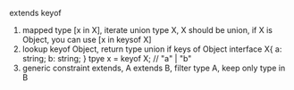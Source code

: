 extends 
keyof
1. mapped type
[x in X], iterate union type X, X should be union, if X is Object, you can use [x in keysof X]
2. lookup
keyof Object, return type union if keys of Object
interface X{
    a: string;
    b: string;
}
tpye x = keyof X; // "a" | "b"
3. generic constraint
extends, A extends B, filter type A, keep only type in B
